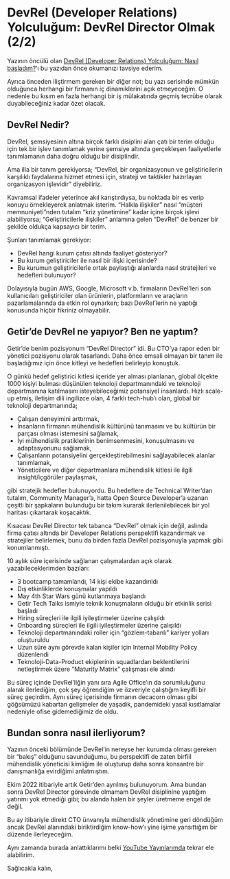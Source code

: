 # DevRel (Developer Relations) Yolculuğum: DevRel Director Olmak (2/2)

Yazının öncülü olan
[DevRel (Developer Relations) Yolculuğum: Nasıl başladım?](./20221004-devrel-01.md)’ı
bu yazıdan önce okumanızı tavsiye ederim.

Ayrıca önceden iliştirmem gereken bir diğer not; bu yazı serisinde mümkün
olduğunca herhangi bir firmanın iç dinamiklerini açık etmeyeceğim. O nedenle bu
kısım en fazla herhangi bir iş mülakatında geçmiş tecrübe olarak duyabileceğiniz
kadar özet olacak.

## DevRel Nedir?

DevRel, şemsiyesinin altına birçok farklı disiplini alan çatı bir terim olduğu
için tek bir işlev tanımlamak yerine şemsiye altında gerçekleşen faaliyetlerle
tanımlamanın daha doğru olduğu bir disiplindir.

Ama illa bir tanım gerekiyorsa; “DevRel, bir organizasyonun ve geliştiricilerin
karşılıklı faydalarına hizmet etmesi için, strateji ve taktikler hazırlayan
organizasyon işlevidir” diyebiliriz.

Kavramsal ifadeler yeterince akıl karıştırdıysa, bu noktada bir es verip konuyu
örnekleyerek anlatmak isterim. “Halkla ilişkiler” nasıl “müşteri
memnuniyeti”nden tutalım “kriz yönetimine” kadar içine birçok işlevi
alabiliyorsa; “Geliştiricilerle ilişkiler” anlamına gelen “DevRel” de benzer bir
şekilde oldukça kapsayıcı bir terim.

Şunları tanımlamak gerekiyor:

- DevRel hangi kurum çatısı altında faaliyet gösteriyor?
- Bu kurum geliştiriciler ile nasıl bir ilişki içerisinde?
- Bu kurumun geliştiricilerle ortak paylaştığı alanlarda nasıl stratejileri ve
  hedefleri bulunuyor?

Dolayısıyla bugün AWS, Google, Microsoft v.b. firmaların DevRel’leri son
kullanıcıları geliştiriciler olan ürünlerin, platformların ve araçların
pazarlamalarında da etkin rol oynarken; bazı DevRel’lerin ne yaptığı konusunda
hiçbir fikriniz olmayabilir.

## Getir’de DevRel ne yapıyor? Ben ne yaptım?

Getir’de benim pozisyonum “DevRel Director” idi. Bu CTO’ya rapor eden bir
yönetici pozisyonu olarak tasarlandı. Daha önce emsali olmayan bir tanım ile
başladığımız için önce kitleyi ve hedefleri belirleyip konuştuk.

O günkü hedef geliştirici kitlesi içeride yer alması planlanan, global ölçekte
1000 kişiyi bulması düşünülen teknoloji departmanındaki ve teknoloji
departmanına katılmasını isteyebileceğimiz potansiyel insanlardı. Hızlı scale-up
etmiş, iletişim dili ingilizce olan, 4 farklı tech-hub’ı olan, global bir
teknoloji departmanında;

- Çalışan deneyimini arttırmak,
- İnsanların firmanın mühendislik kültürünü tanımasını ve bu kültürün bir
  parçası olması istemesini sağlamak,
- İyi mühendislik pratiklerinin benimsenmesini, konuşulmasını ve adaptasyonunu
  sağlamak,
- Çalışanların potansiyelini gerçekleştirebilmesini sağlayabilecek alanlar
  tanımlamak,
- Yöneticilere ve diğer departmanlara mühendislik kitlesi ile ilgili
  insight/içgörüler paylaşmak,

gibi stratejik hedefler bulunuyordu. Bu hedeflere de Technical Writer’dan
tutalım, Community Manager’a, hatta Open Source Developer’a uzanan çeşitli bir
şapkaların bulunduğu bir takım kurarak ilerlenilebilecek bir yol haritası
çıkartarak koşacaktık.

Kısacası DevRel Director tek tabanca “DevRel” olmak için değil, aslında firma
çatısı altında bir Developer Relations perspektifi kazandırmak ve stratejiler
belirlemek, bunu da birden fazla DevRel pozisyonuyla yapmak gibi konumlanmıştı.

10 aylık süre içerisinde sağlanan çalışmalardan açık olarak yazabileceklerimden
bazıları:

- 3 bootcamp tamamlandı, 14 kişi ekibe kazandırıldı
- Dış etkinliklerde konuşmalar yapıldı
- May 4th Star Wars günü kutlanmaya başlandı
- Getir Tech Talks ismiyle teknik konuşmaların olduğu bir etkinlik serisi
  başladı
- Hiring süreçleri ile ilgili iyileştirmeler üzerine çalışıldı
- Onboarding süreçleri ile ilgili iyileştirmeler üzerine çalışıldı
- Teknoloji departmanındaki roller için “gözlem-tabanlı” kariyer yolları
  oluşturuldu
- Uzun süre aynı görevde kalan kişiler için Internal Mobility Policy düzenlendi
- Teknoloji-Data-Product ekiplerinin squadlardan beklentilerini netleştirmek
  üzere “Maturity Matrix” çalışması ele alındı

Bu süreç içinde DevRel’liğin yanı sıra Agile Office’ın da sorumluluğunu alarak
ilerlediğim, çok şey öğrendiğim ve özveriyle çalıştığım keyifli bir süreç
geçirdim. Aynı süreç içerisinde firmanın decacorn olması gibi göğsümüzü kabartan
gelişmeler de yaşadık, pandemideki yasal kısıtlamalar nedeniyle ofise
gidemediğimiz de oldu.

## Bundan sonra nasıl ilerliyorum?

Yazının önceki bölümünde DevRel’in nereyse her kurumda olması gereken bir
“bakış” olduğunu savunduğumu, bu perspektifi de zaten birfiil mühendislik
yöneticisi kimliğim ile oluşturup daha sonra konsantre bir danışmanlığa
evirdiğimi anlatmıştım.

Ekim 2022 itibariyle artık Getir’den ayrılmış bulunuyorum. Ama bundan sonra
DevRel Director görevinde olmamam DevRel disiplinine yaptığım yatırımı yok
etmediği gibi; bu alanda halen bir şeyler üretmeme engel de değil.

Bu ay itibariyle direkt CTO ünvanıyla mühendislik yönetimine geri döndüğüm ancak
DevRel alanındaki biriktirdiğim know-how’ı yine işime yansıttığım bir düzende
ilerleyeceğim.

Aynı zamanda burada anlattıklarımı belki
[YouTube Yayınlarımda](https://eser.live) tekrar ele alabilirim.

Sağlıcakla kalın,
